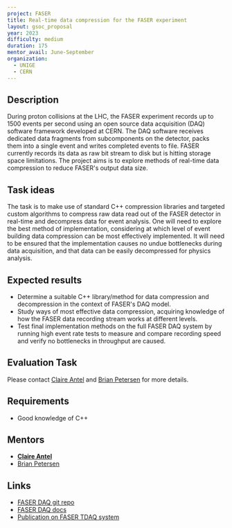 ```yaml
---
project: FASER
title: Real-time data compression for the FASER experiment
layout: gsoc_proposal
year: 2023
difficulty: medium
duration: 175
mentor_avail: June-September
organization:
  - UNIGE
  - CERN
---
```


## Description
During proton collisions at the LHC, the FASER experiment records up to 1500 events per second using an open source data acquisition (DAQ) software framework developed at CERN. The DAQ software receives dedicated data fragments from subcomponents on the detector, packs them into a single event and writes completed events to file.
FASER currently records its data as raw bit stream to disk but is hitting storage space limitations. The project aims is to explore methods of real-time data compression to reduce FASER's output data size.

## Task ideas
The task is to make use of standard C++ compression libraries and targeted custom algorithms to compress raw data read out of the FASER detector in real-time and decompress data for event analysis. One will need to explore the best method of implementation, considering at which level of event building data compression can be most effectively implemented. It will need to be ensured that the implementation causes no undue bottlenecks during data acquisition, and that data can be easily decompressed for physics analysis.

## Expected results
 * Determine a suitable C++ library/method for data compression and decompression in the context of FASER's DAQ model.
 * Study ways of most effective data compression, acquiring knowledge of how the FASER data recording stream works at different levels.
 * Test final implementation methods on the full FASER DAQ system by running high event rate tests to measure and compare recording speed and verify no bottlenecks in throughput are caused.

## Evaluation Task
Please contact [Claire Antel](mailto:claire.antel@cern.ch) and [Brian Petersen](mailto:brian.petersen@cern.ch) for more details.

## Requirements
 * Good knowledge of C++

## Mentors
 * **[Claire Antel](mailto:claire.antel@cern.ch)**
 * [Brian Petersen](mailto:brian.petersen@cern.ch)

## Links
* [FASER DAQ git repo](https://gitlab.cern.ch/faser/online/faser-daq)
* [FASER DAQ docs](https://faserdaq.web.cern.ch/faserdaq/)
* [Publication on FASER TDAQ system](https://arxiv.org/abs/2110.15186)

